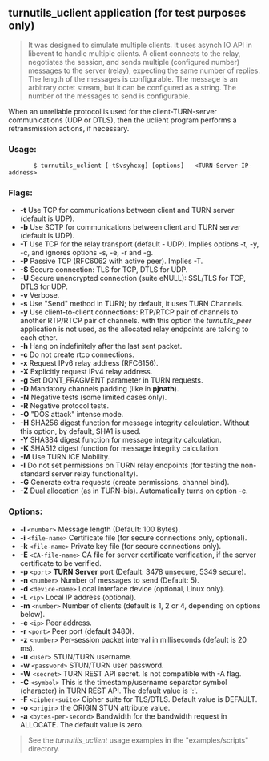 ## turnutils\_uclient application (for test purposes only) ##
> It was designed to simulate multiple clients. It uses asynch IO API in  libevent to  handle  multiple  clients. A  client connects to the relay, negotiates the session, and sends	multiple  (configured  number) messages	to  the	 server	 (relay), expecting the	same number of replies. The length of the messages is configurable.   The  message is an arbitrary octet stream, but it	can be configured as a string.  The number of the messages to send is configurable.

When an unreliable protocol is used for the client-TURN-server communications (UDP or DTLS), then the uclient program performs a retransmission actions, if necessary.

### Usage: ###
```
       $ turnutils_uclient [-tSvsyhcxg] [options]	<TURN-Server-IP-address>
```
### Flags: ###

  * **-t**     Use TCP for communications between client and TURN server (default is UDP).
  * **-b**     Use SCTP for communications between client and TURN server (default is UDP).
  * **-T**     Use TCP for the relay transport (default - UDP). Implies options -t, -y, -c, and ignores options -s, -e, -r and -g.
  * **-P**     Passive TCP (RFC6062 with active peer). Implies -T.
  * **-S**     Secure connection: TLS for TCP, DTLS for UDP.
  * **-U**     Secure unencrypted connection (suite eNULL): SSL/TLS for TCP, DTLS for UDP.
  * **-v**     Verbose.
  * **-s**     Use "Send" method	in TURN; by default, it	uses TURN Channels.
  * **-y**     Use  client-to-client  connections: RTP/RTCP pair	of channels to another RTP/RTCP pair of channels.  with this  option  the  _turnutils\_peer_ application  is  not used, as the allocated relay endpoints	are talking to each other.
  * **-h**     Hang on indefinitely after the last sent packet.
  * **-c**     Do not create rtcp connections.
  * **-x**     Request IPv6 relay address (RFC6156).
  * **-X**     Explicitly request IPv4 relay address.
  * **-g**     Set DONT\_FRAGMENT	parameter in TURN requests.
  * **-D**     Mandatory channels padding (like in **pjnath**).
  * **-N**     Negative tests (some limited cases only).
  * **-R**     Negative protocol tests.
  * **-O**     "DOS attack" intense mode.
  * **-H**     SHA256 digest function for message integrity calculation. Without this option, by default, SHA1 is used.
  * **-Y**     SHA384 digest function for message integrity calculation.
  * **-K**     SHA512 digest function for message integrity calculation.
  * **-M**	Use TURN ICE Mobility.
  * **-I**	Do not set permissions on TURN relay endpoints (for testing the non-standard server relay functionality).
  * **-G**    Generate extra requests (create permissions, channel bind).
  * **-Z**    Dual allocation (as in TURN-bis). Automatically turns on option -c.

### Options: ###

  * **-l** `<number>`     Message length (Default: 100 Bytes).
  * **-i** `<file-name>`     Certificate file (for secure connections only, optional).
  * **-k** `<file-name>`     Private key file (for secure connections only).
  * **-E** `<CA-file-name>`   CA file for server certificate verification, if the server certificate to be verified.
  * **-p** `<port>`     **TURN** **Server** port (Default: 3478 unsecure,	5349 secure).
  * **-n** `<number>`     Number of	messages to send (Default: 5).
  * **-d** `<device-name>`     Local interface device (optional, Linux only).
  * **-L** `<ip>`     Local IP address (optional).
  * **-m** `<number>`     Number of	clients	(default is 1, 2 or 4,	depending  on  options below).
  * **-e** `<ip>`     Peer address.
  * **-r** `<port>`     Peer port	(default 3480).
  * **-z** `<number>`     Per-session packet interval in milliseconds (default is 20 ms).
  * **-u** `<user>`     STUN/TURN username.
  * **-w** `<password>`     STUN/TURN user password.
  * **-W** `<secret>`     TURN REST API secret. Is not compatible with -A flag.
  * **-C** `<symbol>`     This is the timestamp/username separator symbol (character) in TURN REST API. The default value is ':'.
  * **-F** `<cipher-suite>`   Cipher suite for TLS/DTLS. Default value is DEFAULT.
  * **-o** `<origin>` the ORIGIN STUN attribute value.
  * **-a** `<bytes-per-second>` Bandwidth for the bandwidth request in ALLOCATE. The default value is zero.

> See the _turnutils\_uclient_ usage examples	in the "examples/scripts" directory.